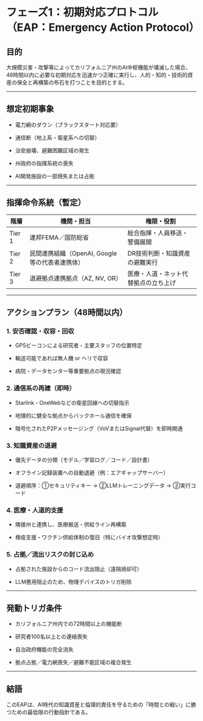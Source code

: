 # フェーズ1：初期対応プロトコル（EAP：Emergency Action Protocol）

## 目的

大規模災害・攻撃等によってカリフォルニア州のAI中枢機能が壊滅した場合、48時間以内に必要な初期対応を迅速かつ正確に実行し、人的・知的・技術的資産の保全と再構築の布石を打つことを目的とする。

---

## 想定初期事象

- 電力網のダウン（ブラックスタート対応要）
    
- 通信断（地上系・衛星系への切替）
    
- 治安崩壊、避難困難区域の発生
    
- 州政府の指揮系統の喪失
    
- AI開発施設の一部焼失または占拠
    

---

## 指揮命令系統（暫定）

|階層|機関・担当|権限・役割|
|---|---|---|
|Tier 1|連邦FEMA／国防総省|総合指揮・人員移送・警備展開|
|Tier 2|民間連携組織（OpenAI, Google等の代表者連携体）|DR技術判断・知識資産の避難実行|
|Tier 3|退避拠点連携拠点（AZ, NV, OR）|医療・人道・ネット代替拠点の立ち上げ|

---

## アクションプラン（48時間以内）

### 1. 安否確認・収容・回収

- GPSビーコンによる研究者・主要スタッフの位置特定
    
- 輸送可能であれば無人機 or ヘリで収容
    
- 病院・データセンター等重要拠点の現況確認
    

### 2. 通信系の再建（即時）

- Starlink・OneWebなどの衛星回線への切替指示
    
- 地理的に健全な拠点からバックホール通信を確保
    
- 暗号化されたP2Pメッセージング（VoVまたはSignal代替）を即時開通
    

### 3. 知識資産の退避

- 優先データの分類（モデル／学習ログ／コード／設計書）
    
- オフライン記録装置への自動退避（例：エアギャップサーバー）
    
- 退避順序：①セキュリティキー → ②LLMトレーニングデータ → ③実行コード
    

### 4. 医療・人道的支援

- 隣接州と連携し、医療搬送・供給ライン再構築
    
- 検疫支援・ワクチン供給体制の復旧（特にバイオ攻撃想定時）
    

### 5. 占拠／流出リスクの封じ込め

- 占拠された施設からのコード流出阻止（遠隔焼却可）
    
- LLM悪用阻止のため、物理デバイスのトリガ削除
    

---

## 発動トリガ条件

- カリフォルニア州内での72時間以上の機能断
    
- 研究者100名以上との連絡喪失
    
- 自治政府機能の完全消失
    
- 拠点占拠／電力網喪失／避難不能区域の複合発生
    

---

## 結語

このEAPは、AI時代の知識資産と倫理的責任を守るための「時間との戦い」に勝つための最低限の行動指針である。